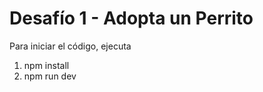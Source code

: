 # Desafío 1 - Adopta un Perrito

<p>Para iniciar el código, ejecuta</p>

<ol>
<li>
npm install
</li>
<li>
npm run dev</li>
</ol>

